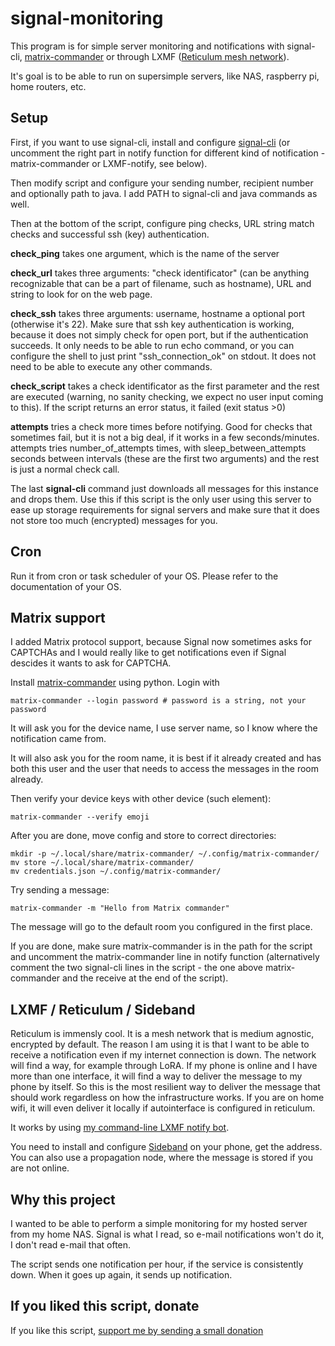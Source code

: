 # signal-monitoring

This program is for simple server monitoring and notifications with signal-cli, [matrix-commander](https://github.com/8go/matrix-commander) or through LXMF ([Reticulum mesh network](https://reticulum.network/)).

It's goal is to be able to run on supersimple servers, like NAS, raspberry pi,
home routers, etc.

## Setup

First, if you want to use signal-cli, install and configure [signal-cli](https://github.com/AsamK/signal-cli) (or uncomment the right part in notify function for different kind of notification -
matrix-commander or LXMF-notify, see below).

Then modify script and configure your sending number, recipient number and
optionally path to java. I add PATH to signal-cli and java commands as well.

Then at the bottom of the script, configure ping checks, URL string match
checks and successful ssh (key) authentication.

**check_ping** takes one argument, which is the name of the server

**check_url** takes three arguments: "check identificator" (can be anything recognizable
that can be a part of filename, such as hostname), URL and string to look for on the web page.

**check_ssh** takes three arguments: username, hostname a optional port (otherwise it's 22).
Make sure that ssh key authentication is working, because it does not simply check for open
port, but if the authentication succeeds. It only needs to be able to run echo command, or
you can configure the shell to just print "ssh_connection_ok" on stdout. It does not need
to be able to execute any other commands.

**check_script** takes a check identificator as the first parameter and the rest are
executed (warning, no sanity checking, we expect no user input coming to this). If the script
returns an error status, it failed (exit status >0)

**attempts** tries a check more times before notifying. Good for checks that sometimes fail,
but it is not a big deal, if it works in a few seconds/minutes. attempts tries number_of_attempts
times, with sleep_between_attempts seconds between intervals (these are the first two arguments)
and the rest is just a normal check call.

The last **signal-cli** command just downloads all messages for this instance and
drops them. Use this if this script is the only user using this server to
ease up storage requirements for signal servers and make sure that it does not
store too much (encrypted) messages for you.

## Cron

Run it from cron or task scheduler of your OS. Please refer to the documentation
of your OS.

## Matrix support

I added Matrix protocol support, because Signal now sometimes asks for
CAPTCHAs and I would really like to get notifications even if Signal descides
it wants to ask for CAPTCHA.

Install [matrix-commander](https://github.com/8go/matrix-commander) using python. Login
with 

```
matrix-commander --login password # password is a string, not your password
```

It will ask you for the device name, I use server name, so I know where the notification
came from.

It will also ask you for the room name, it is best if it already created and has both
this user and the user that needs to access the messages in the room already.

Then verify your device keys with other device (such element):

```
matrix-commander --verify emoji
```

After you are done, move config and store to correct directories:

```
mkdir -p ~/.local/share/matrix-commander/ ~/.config/matrix-commander/
mv store ~/.local/share/matrix-commander/
mv credentials.json ~/.config/matrix-commander/
```

Try sending a message:

```
matrix-commander -m "Hello from Matrix commander"
```

The message will go to the default room you configured in the first place.

If you are done, make sure matrix-commander is in the path for the script and uncomment
the matrix-commander line in notify function (alternatively comment the two signal-cli
lines in the script - the one above matrix-commander and the receive at the end of the
script).

## LXMF / Reticulum / Sideband

Reticulum is immensly cool. It is a mesh network that is medium agnostic, encrypted
by default. The reason I am using it is that I want to be able to receive a notification
even if my internet connection is down. The network will find a way, for example through
LoRA. If my phone is online and I have more than one interface, it will find a way to deliver
the message to my phone by itself. So this is the most resilient way to deliver the
message that should work regardless on how the infrastructure works. If you are on home
wifi, it will even deliver it locally if autointerface is configured in reticulum.

It works by using [my command-line LXMF notify bot](https://github.com/jooray/lxmf-message).

You need to install and configure [Sideband](https://github.com/markqvist/Sideband) on your phone,
get the address. You can also use a propagation node, where the message is stored if you are not
online.

## Why this project

I wanted to be able to perform a simple monitoring for my hosted server from
my home NAS. Signal is what I read, so e-mail notifications won't do it,
I don't read e-mail that often.

The script sends one notification per hour, if the service is consistently down.
When it goes up again, it sends up notification.

## If you liked this script, donate

If you like this script, [support me by sending a small donation](https://juraj.bednar.io/en/support-me/)

